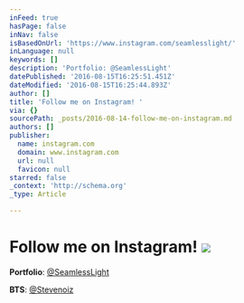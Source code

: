 ```yaml
---
inFeed: true
hasPage: false
inNav: false
isBasedOnUrl: 'https://www.instagram.com/seamlesslight/'
inLanguage: null
keywords: []
description: 'Portfolio: @SeamlessLight'
datePublished: '2016-08-15T16:25:51.451Z'
dateModified: '2016-08-15T16:25:44.893Z'
author: []
title: 'Follow me on Instagram! '
via: {}
sourcePath: _posts/2016-08-14-follow-me-on-instagram.md
authors: []
publisher:
  name: instagram.com
  domain: www.instagram.com
  url: null
  favicon: null
starred: false
_context: 'http://schema.org'
_type: Article

---
```

# Follow me on Instagram! ![](https://the-grid-user-content.s3-us-west-2.amazonaws.com/27f45292-47f6-46a1-b6e9-bb3c9d1383db.png)

**Portfolio**: [@SeamlessLight][0]

**BTS**: [@Stevenoiz][1]

[0]: https://www.instagram.com/seamlesslight/
[1]: https://www.instagram.com/stevenoiz/